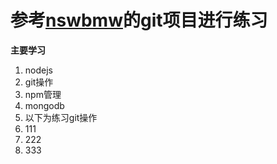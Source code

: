 # 参考[nswbmw](https://github.com/nswbmw/N-blog)的git项目进行练习

**主要学习**

1. nodejs
2. git操作
3. npm管理
4. mongodb
5. 以下为练习git操作
6. 111
7. 222
8. 333